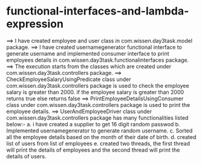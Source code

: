 # functional-interfaces-and-lambda-expression

==> I have created employee and user class in com.wissen.day3task.model package.
==> I have created usernamegenerator functional interface to generate username and implemented consumer interface to print employees details in com.wissen.day3task.functionalinterfaces package.
==> The execution starts from the classes which are created under com.wissen.day3task.controllers package.
==> CheckEmployeeSalaryUsingPredicate class under com.wissen.day3task.controllers package is used to check the employee salary is greater than 2000. if the employee salary is greater than 2000 returns true else returns false
==> PrintEmployeeDetailsUsingConsumer class under com.wissen.day3task.controllers package is used to print the employee details.
==> UserAndEmployeeDriver class under com.wissen.day3task.controllers package has many functionalities listed below:-
a. i have created a supplier to get 16 digit random passwod
b. Implemented usernamegenerator to generate random username.
c. Sorted all the employee details based on the month of their date of birth.
d. created list of users from list of employees
e. created two threads, the first thread will print the details of employees and the second thread will print the details of users.
